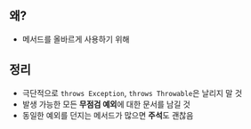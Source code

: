 ## 왜?

- 메서드를 올바르게 사용하기 위해

## 정리

- 극단적으로 `throws Exception`, `throws Throwable`은 날리지 말 것
- 발생 가능한 모든 **무점검 예외**에 대한 문서를 남길 것
- 동일한 예외를 던지는 메서드가 많으면 **주석**도 괜찮음